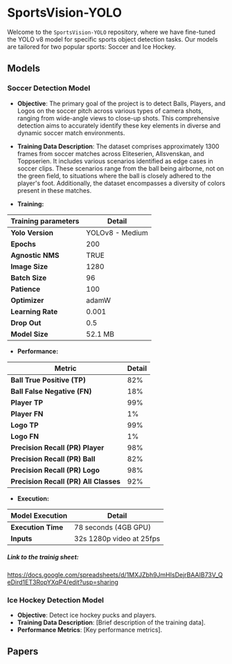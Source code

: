 # SportsVision-YOLO

Welcome to the `SportsVision-YOLO` repository, where we have fine-tuned the YOLO v8 model for specific sports object detection tasks. Our models are tailored for two popular sports: Soccer and Ice Hockey.

## Models

### Soccer Detection Model
- **Objective**: The primary goal of the project is to detect Balls, Players, and Logos on the soccer pitch across various types of camera shots, ranging from wide-angle views to close-up shots. This comprehensive detection aims to accurately identify these key elements in diverse and dynamic soccer match environments.

- **Training Data Description**: The dataset comprises approximately 1300 frames from soccer matches across Eliteserien, Allsvenskan, and Toppserien. It includes various scenarios identified as edge cases in soccer clips. These scenarios range from the ball being airborne, not on the green field, to situations where the ball is closely adhered to the player's foot. Additionally, the dataset encompasses a diversity of colors present in these matches.


- **Training:** 

| Training parameters              | Detail                                      |
|----------------------------------|---------------------------------------------|
| **Yolo Version**                 | YOLOv8 - Medium                             |
| **Epochs**                       | 200                                         |
| **Agnostic NMS**                 | TRUE                                        |
| **Image Size**                   | 1280                                        |
| **Batch Size**                   | 96                                          |
| **Patience**                     | 100                                         |
| **Optimizer**                    | adamW                                       |
| **Learning Rate**                | 0.001                                       |
| **Drop Out**                     | 0.5                                         |
| **Model Size**                   | 52.1 MB                                     |

- **Performance:** 

| Metric                           | Detail                                      |
|----------------------------------|---------------------------------------------|
| **Ball True Positive (TP)**      | 82%                                         |
| **Ball False Negative (FN)**     | 18%                                         |
| **Player TP**                    | 99%                                         |
| **Player FN**                    | 1%                                          |
| **Logo TP**                      | 99%                                         |
| **Logo FN**                      | 1%                                          |
| **Precision Recall (PR) Player** | 98%                                         |
| **Precision Recall (PR) Ball**   | 82%                                         |
| **Precision Recall (PR) Logo**   | 98%                                         |
| **Precision Recall (PR) All Classes** | 92%                                  |

- **Execution:** 

| Model Execution                  | Detail                                      |
|----------------------------------|---------------------------------------------|
| **Execution Time**               | 78 seconds (4GB GPU)           |
| **Inputs**                       | 32s 1280p video at 25fps |

##### Link to the trainig sheet:
https://docs.google.com/spreadsheets/d/1MXJZbh9JmHIsDejrBAAIB73V_QeDird1ET3RopYXqP4/edit?usp=sharing




### Ice Hockey Detection Model
- **Objective**: Detect ice hockey pucks and players.
- **Training Data Description**: [Brief description of the training data].
- **Performance Metrics**: [Key performance metrics].

## Papers
